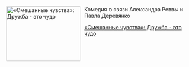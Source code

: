 <!--2025-06-10 10:15:49-->
<div class="yb">
  <div class="rss kino_kino"><a href="https://www.kino-teatr.ru/kino/art/tv/3624/" title="«Смешанные чувства»: Дружба - это чудо"><img src="https://www.kino-teatr.ru/art/4/2/3624/poster.jpg" width="196" height="147" align="left" hspace="5" style="margin: 0px 10px 0px 5px" alt="«Смешанные чувства»: Дружба - это чудо"/></a>Комедия о связи Александра Реввы и Павла Деревянко <p class="titl"><a href="https://www.kino-teatr.ru/kino/art/tv/3624/">«Смешанные чувства»: Дружба - это чудо</a></p></div>
</div>
